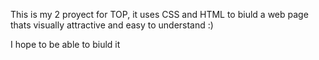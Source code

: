 This is my 2 proyect for TOP, it uses CSS and HTML to biuld a web page thats visually attractive and easy to understand :)

I hope to be able to biuld it 